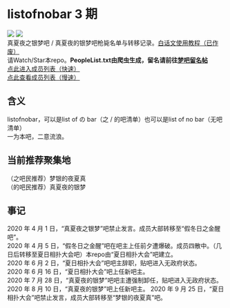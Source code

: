 # listofnobar 3 期
<a title="Watch" target="_blank" href="https://github.com/lixiang810/listofnobar/watchers"><img src="https://img.shields.io/github/watchers/lixiang810/listofnobar.svg?label=Watchers&style=social"></a> <a title="GitHub Star" target="_blank" href="https://github.com/lixiang810/listofnobar/stargazers"><img src="https://img.shields.io/github/stars/lixiang810/listofnobar.svg?label=Stars&style=social"></a>  
真夏夜之银梦吧 / 真夏夜的银梦吧枪毙名单与转移记录。[白话文使用教程（已作废）](https://github.com/lixiang810/listofnobar/wiki)  
请Watch/Star本repo。**PeopleList.txt由爬虫生成，留名请前往[梦吧留名帖](https://tieba.baidu.com/p/6845824421)**  
[点此进入成员列表（快速）](https://cdn.jsdelivr.net/gh/lixiang810/listofnobar/PeopleList.txt "点此进入成员列表")  
[点此查看成员列表（慢速）](https://github.com/lixiang810/listofnobar/blob/master/PeopleList.txt "coco")  

含义
----
listofnobar，可以是list of の bar（之 / 的吧清单）也可以是list of no bar（无吧清单）  
一为本吧，二意流浪。  

当前推荐聚集地
----
（之吧民推荐）梦银的夜夏真  
（的吧民推荐）真夏夜的银梦

事记
----
2020 年 4 月 1 日，“真夏夜之银梦”吧禁止发言。成员大部转移至“假冬日之金醒吧”。  
2020 年 4 月 5 日，“假冬日之金醒”吧在吧主上任前夕遭爆破。成员四散中。（几日后转移至夏日相扑大会吧）本repo由“夏日相扑大会”吧建立。  
2020 年 6 月 2 日，“夏日相扑大会”吧吧主辞职，贴吧进入无政府状态。  
2020 年 6 月 16 日，“夏日相扑大会”吧上任新吧主。  
2020 年 7 月 28 日，“真夏夜的银梦”吧吧主遭强制卸任，贴吧进入无政府状态。  
2020 年 8 月 10 日，“真夏夜的银梦”吧上任新吧主。
2020 年 9 月 25 日，“夏日相扑大会”吧禁止发言，成员大部转移至“梦银的夜夏真”吧。

